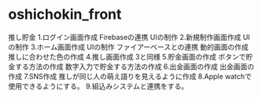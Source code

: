 # oshichokin_front

推し貯金
1.ログイン画面作成
    Firebaseの連携
    UIの制作
2.新規制作画面作成
    UIの制作
3.ホーム画面作成
    UIの制作
    ファイアーベースとの連携
    動的画面の作成
    推しに合わせた色の作成
4.推し画面作成
    3と同様
5.貯金画面の作成
    ボタンで貯金する方法の作成
    数字入力で貯金する方法の作成
6.出金画面の作成
    出金画面の作成
7.SNS作成
    推しが同じ人の萌え語りを見えるように作成
8.Apple watchで使用できるようにする。
9.組込みシステムと連携をする。